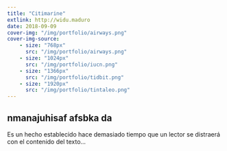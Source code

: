 ```yaml
---
title: "Citimarine"
extlink: http://widu.maduro
date: 2018-09-09
cover-img: "/img/portfolio/airways.png"
cover-img-source:
    - size: "768px"
      src: "/img/portfolio/airways.png"
    - size: "1024px"
      src: "/img/portfolio/iucn.png"
    - size: "1366px"
      src: "/img/portfolio/tidbit.png"
    - size: "1920px"
      src: "/img/portfolio/tintaleo.png"
---
```



## nmanajuhisaf afsbka da
Es un hecho establecido hace demasiado tiempo que un
lector se distraerá con el contenido del texto...
